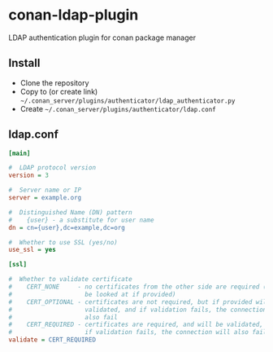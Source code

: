 # conan-ldap-plugin

LDAP authentication plugin for conan package manager


## Install

- Clone the repository
- Copy to (or create link) `~/.conan_server/plugins/authenticator/ldap_authenticator.py`
- Create `~/.conan_server/plugins/authenticator/ldap.conf`


## ldap.conf

```ini
[main]

#  LDAP protocol version
version = 3

#  Server name or IP
server = example.org

#  Distinguished Name (DN) pattern
#    {user} - a substitute for user name
dn = cn={user},dc=example,dc=org

#  Whether to use SSL (yes/no)
use_ssl = yes

[ssl]

#  Whether to validate certificate
#    CERT_NONE     - no certificates from the other side are required (or will
#                    be looked at if provided)
#    CERT_OPTIONAL - certificates are not required, but if provided will be
#                    validated, and if validation fails, the connection will
#                    also fail
#    CERT_REQUIRED - certificates are required, and will be validated, and
#                    if validation fails, the connection will also fail
validate = CERT_REQUIRED
```
